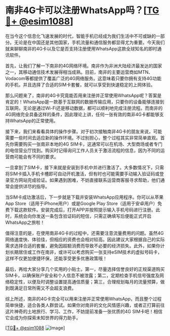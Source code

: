 # 南非4G卡可以注册WhatsApp吗？[[TG💪+ @esim1088](https://t.me/s/esim1088)]

在当今这个信息化飞速发展的时代，智能手机已经成为我们生活中不可或缺的一部分。无论是在中国还是其他国家，手机流量和通信服务都显得尤为重要。今天我们就来聊聊南非的4G卡以及它是否支持注册使用WhatsApp这款全球知名的即时通讯软件。

首先，让我们了解一下南非的4G网络环境。南非作为非洲大陆经济最发达的国家之一，其移动通信技术发展得相当成熟。目前，南非的主要运营商如MTN、Vodacom等都提供了覆盖广泛的4G网络服务。这意味着只要你拥有支持4G功能的手机，并且选择了合适的SIM卡套餐，就可以享受到快速稳定的上网体验。

那么问题来了，南非的4G卡究竟能否用来注册并正常使用WhatsApp呢？答案是肯定的！WhatsApp是一款基于互联网的数据传输应用，只要你的设备能够连接到互联网，无论是通过Wi-Fi还是移动数据，都可以顺利地完成注册流程。而南非的4G网络完全具备这样的条件，因此理论上讲，任何一张有效的南非4G卡都能够支持WhatsApp的正常使用。

接下来，我们来看看具体的操作步骤。对于初次接触南非4G卡的朋友来说，可能需要一些时间去适应新的操作环境。不过别担心，整个过程其实非常简单直观。首先你需要购买一张南非本地的4G SIM卡，这通常可以在机场、大型商场或者专门的电信营业厅找到。购买时记得询问工作人员关于激活流程的信息，因为不同的运营商可能会有不同的要求。

一旦拿到了SIM卡，接下来就是安装到手机中并进行激活了。大多数情况下，只需将SIM卡插入手机卡槽即可自动开机激活，但有时也可能需要手动输入验证码或登录官方网站完成验证。如果遇到困难，不妨直接联系运营商客服寻求帮助，他们通常会提供详尽的指导。

当SIM卡成功激活后，下一步就是下载并安装WhatsApp应用程序。你可以从苹果App Store（适用于iPhone用户）或是Google Play Store（适用于安卓用户）免费下载这款软件。安装完成后，打开APP并按照提示输入手机号码进行注册。此时，系统会向你发送一条包含验证码的短信，只需正确填写后便能正式开启WhatsApp之旅啦！

值得注意的是，在使用南非4G卡的过程中，还需要注意流量费用的问题。虽然4G网络速度快、体验佳，但相应的资费也会相对较高。因此建议大家根据自己的实际需求选择合适的套餐，避免因超额消费而导致不必要的经济损失。此外，如果你计划长期居住或工作在南非，或许可以考虑购买一张支持eSIM技术的虚拟号码卡，这样不仅更加便捷环保，还能享受更多优惠政策哦！

最后，再给大家分享几个实用的小贴士。第一，尽量选择信誉良好的正规渠道购买SIM卡，以确保账户安全和个人信息不被泄露；第二，定期检查手机信号强度及网络稳定性，以便及时调整设置提高通信质量；第三，合理规划每月的流量预算，做到既满足日常所需又不会超支浪费。

综上所述，南非的4G卡完全可以用来注册并正常使用WhatsApp，而且整个过程简单快捷，适合各类人群尝试。如果你对南非的文化风情感兴趣，或者正打算前往这片神奇的土地旅行、学习、工作，不妨提前准备一张优质的4G SIM卡吧！相信它会成为你探索未知世界的得力助手。

[[TG💪+ @esim1088](https://t.me/s/esim1088) ![Image](https://i.postimg.cc/4NQfJmqS/Snipaste-2025-05-13-00-14-12.png)]